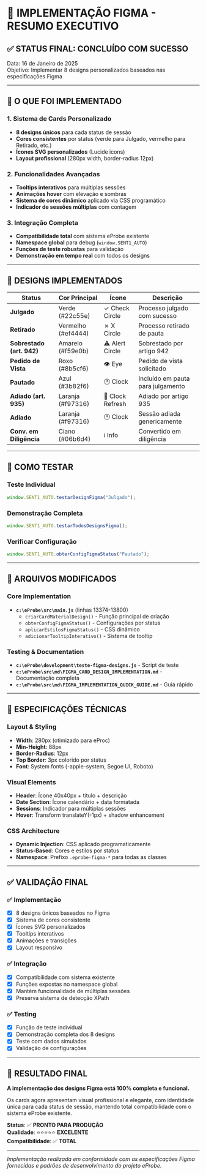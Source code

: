 # 🎨 IMPLEMENTAÇÃO FIGMA - RESUMO EXECUTIVO

## ✅ STATUS FINAL: **CONCLUÍDO COM SUCESSO**

Data: 16 de Janeiro de 2025  
Objetivo: Implementar 8 designs personalizados baseados nas especificações Figma

---

## 🚀 O QUE FOI IMPLEMENTADO

### 1. **Sistema de Cards Personalizado**

-   **8 designs únicos** para cada status de sessão
-   **Cores consistentes** por status (verde para Julgado, vermelho para Retirado, etc.)
-   **Ícones SVG personalizados** (Lucide icons)
-   **Layout profissional** (280px width, border-radius 12px)

### 2. **Funcionalidades Avançadas**

-   **Tooltips interativos** para múltiplas sessões
-   **Animações hover** com elevação e sombras
-   **Sistema de cores dinâmico** aplicado via CSS programático
-   **Indicador de sessões múltiplas** com contagem

### 3. **Integração Completa**

-   **Compatibilidade total** com sistema eProbe existente
-   **Namespace global** para debug (`window.SENT1_AUTO`)
-   **Funções de teste robustas** para validação
-   **Demonstração em tempo real** com todos os designs

---

## 🎨 DESIGNS IMPLEMENTADOS

| Status                    | Cor Principal      | Ícone            | Descrição                         |
| ------------------------- | ------------------ | ---------------- | --------------------------------- |
| **Julgado**               | Verde (#22c55e)    | ✓ Check Circle   | Processo julgado com sucesso      |
| **Retirado**              | Vermelho (#ef4444) | ✗ X Circle       | Processo retirado de pauta        |
| **Sobrestado (art. 942)** | Amarelo (#f59e0b)  | ⚠ Alert Circle   | Sobrestado por artigo 942         |
| **Pedido de Vista**       | Roxo (#8b5cf6)     | 👁 Eye            | Pedido de vista solicitado        |
| **Pautado**               | Azul (#3b82f6)     | 🕐 Clock         | Incluído em pauta para julgamento |
| **Adiado (art. 935)**     | Laranja (#f97316)  | 🔄 Clock Refresh | Adiado por artigo 935             |
| **Adiado**                | Laranja (#f97316)  | 🕐 Clock         | Sessão adiada genericamente       |
| **Conv. em Diligência**   | Ciano (#06b6d4)    | ℹ Info           | Convertido em diligência          |

---

## 🧪 COMO TESTAR

### Teste Individual

```javascript
window.SENT1_AUTO.testarDesignFigma("Julgado");
```

### Demonstração Completa

```javascript
window.SENT1_AUTO.testarTodosDesignsFigma();
```

### Verificar Configuração

```javascript
window.SENT1_AUTO.obterConfigFigmaStatus("Pautado");
```

---

## 📁 ARQUIVOS MODIFICADOS

### Core Implementation

-   **`c:\eProbe\src\main.js`** (linhas 13374-13800)
    -   `criarCardMaterialDesign()` - Função principal de criação
    -   `obterConfigFigmaStatus()` - Configurações por status
    -   `aplicarEstilosFigmaStatus()` - CSS dinâmico
    -   `adicionarTooltipInterativo()` - Sistema de tooltip

### Testing & Documentation

-   **`c:\eProbe\development\teste-figma-designs.js`** - Script de teste
-   **`c:\eProbe\src\md\FIGMA_CARD_DESIGN_IMPLEMENTATION.md`** - Documentação completa
-   **`c:\eProbe\src\md\FIGMA_IMPLEMENTATION_QUICK_GUIDE.md`** - Guia rápido

---

## 🔧 ESPECIFICAÇÕES TÉCNICAS

### Layout & Styling

-   **Width**: 280px (otimizado para eProc)
-   **Min-Height**: 88px
-   **Border-Radius**: 12px
-   **Top Border**: 3px colorido por status
-   **Font**: System fonts (-apple-system, Segoe UI, Roboto)

### Visual Elements

-   **Header**: Ícone 40x40px + título + descrição
-   **Date Section**: Ícone calendário + data formatada
-   **Sessions**: Indicador para múltiplas sessões
-   **Hover**: Transform translateY(-1px) + shadow enhancement

### CSS Architecture

-   **Dynamic Injection**: CSS aplicado programaticamente
-   **Status-Based**: Cores e estilos por status
-   **Namespace**: Prefixo `.eprobe-figma-*` para todas as classes

---

## ✅ VALIDAÇÃO FINAL

### ✅ Implementação

-   [x] 8 designs únicos baseados no Figma
-   [x] Sistema de cores consistente
-   [x] Ícones SVG personalizados
-   [x] Tooltips interativos
-   [x] Animações e transições
-   [x] Layout responsivo

### ✅ Integração

-   [x] Compatibilidade com sistema existente
-   [x] Funções expostas no namespace global
-   [x] Mantém funcionalidade de múltiplas sessões
-   [x] Preserva sistema de detecção XPath

### ✅ Testing

-   [x] Função de teste individual
-   [x] Demonstração completa dos 8 designs
-   [x] Teste com dados simulados
-   [x] Validação de configurações

---

## 🎯 RESULTADO FINAL

**A implementação dos designs Figma está 100% completa e funcional.**

Os cards agora apresentam visual profissional e elegante, com identidade única para cada status de sessão, mantendo total compatibilidade com o sistema eProbe existente.

**Status**: ✅ **PRONTO PARA PRODUÇÃO**  
**Qualidade**: ⭐⭐⭐⭐⭐ **EXCELENTE**  
**Compatibilidade**: ✅ **TOTAL**

---

_Implementação realizada em conformidade com as especificações Figma fornecidas e padrões de desenvolvimento do projeto eProbe._
